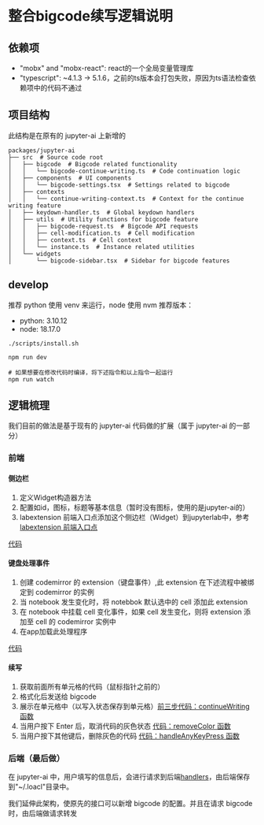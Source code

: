 # 整合bigcode续写逻辑说明

## 依赖项
- "mobx" and "mobx-react": react的一个全局变量管理库
- "typescript": ~4.1.3 -> 5.1.6，之前的ts版本会打包失败，原因为ts语法检查依赖项中的代码不通过

## 项目结构
此结构是在原有的 jupyter-ai 上新增的

```
packages/jupyter-ai
├── src  # Source code root
│   ├── bigcode  # Bigcode related functionality
│   │   └── bigcode-continue-writing.ts  # Code continuation logic
│   ├── components  # UI components
│   │   └── bigcode-settings.tsx  # Settings related to bigcode
│   ├── contexts
│   │   └── continue-writing-context.ts  # Context for the continue writing feature
│   ├── keydown-handler.ts  # Global keydown handlers
│   ├── utils  # Utility functions for bigcode feature
│   │   ├── bigcode-request.ts  # Bigcode API requests
│   │   ├── cell-modification.ts  # Cell modification
│   │   ├── context.ts  # Cell context
│   │   └── instance.ts  # Instance related utilities
│   └── widgets 
│       └── bigcode-sidebar.tsx  # Sidebar for bigcode features

```

## develop
推荐 python 使用 venv 来运行，node 使用 nvm
推荐版本：
- python: 3.10.12
- node: 18.17.0

```shell
./scripts/install.sh
```

```shell
npm run dev

# 如果想要在修改代码时编译，将下述指令和以上指令一起运行
npm run watch
```

## 逻辑梳理
我们目前的做法是基于现有的 jupyter-ai 代码做的扩展（属于 jupyter-ai 的一部分）

### 前端

#### 侧边栏
1. 定义Widget构造器方法
2. 配置如id，图标，标题等基本信息（暂时没有图标，使用的是jupyter-ai的）
3. labextension 前端入口点添加这个侧边栏（Widget）到jupyterlab中，参考[labextension 前端入口点](./packages/jupyter-ai/src/index.ts)

[代码](./packages/jupyter-ai/src/widgets/bigcode-sidebar.tsx)

#### 键盘处理事件


1. 创建 codemirror 的 extension（键盘事件）,此 extension 在下述流程中被绑定到 codemirror 的实例
2. 当 notebook 发生变化时，将 notebbok 默认选中的 cell 添加此 extension
3. 在 notebook 中挂载 cell 变化事件，如果 cell 发生变化，则将 extension 添加至 cell 的 codemirror 实例中
4. 在app加载此处理程序

[代码](./packages/jupyter-ai/src/keydown-handler.ts)


#### 续写

1. 获取前面所有单元格的代码（鼠标指针之前的）
2. 格式化后发送给 bigcode
3. 展示在单元格中（以写入状态保存到单元格）[前三步代码：continueWriting 函数](./packages/jupyter-ai/src/bigcode/bigcode-continue-writing.ts)
4. 当用户按下 Enter 后，取消代码的灰色状态 [代码：removeColor 函数](./packages/jupyter-ai/src/bigcode/bigcode-continue-writing.ts)
5. 当用户按下其他键后，删除灰色的代码 [代码：handleAnyKeyPress 函数](./packages/jupyter-ai/src/bigcode/bigcode-continue-writing.ts)




### 后端（最后做）

在 jupyter-ai 中，用户填写的信息后，会进行请求到后端[handlers](./packages/jupyter-ai/jupyter_ai/handlers.py)，由后端保存到"~/.loacl"目录中。

我们延伸此架构，使原先的接口可以新增 bigcode 的配置。并且在请求 bigcode 时，由后端做请求转发

